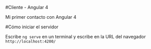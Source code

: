 #Cliente - Angular 4

Mi primer contacto con Angular 4

#Cómo iniciar el servidor

Escribe `ng serve` en un terminal y escribe en la URL del navegador `http://localhost:4200/`

